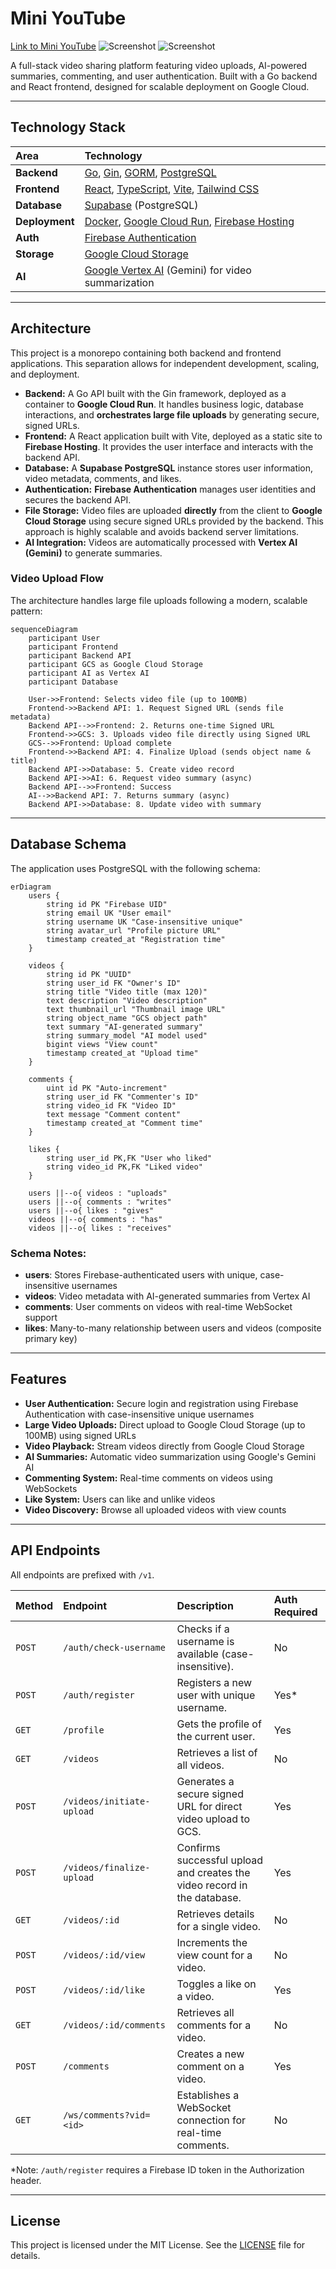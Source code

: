 # Mini YouTube

[Link to Mini YouTube](https://wesleys-yt.web.app/)
![Screenshot](https://i.imgur.com/31W36lL.png)
![Screenshot](https://i.imgur.com/0ksz4jV.png)

A full-stack video sharing platform featuring video uploads, AI-powered summaries, commenting, and user authentication. Built with a Go backend and React frontend, designed for scalable deployment on Google Cloud.

---

## Technology Stack

| Area      | Technology                                                                                             |
| :-------- | :----------------------------------------------------------------------------------------------------- |
| **Backend** | [Go](https://golang.org/), [Gin](https://gin-gonic.com/), [GORM](https://gorm.io/), [PostgreSQL](https://www.postgresql.org/) |
| **Frontend**| [React](https://reactjs.org/), [TypeScript](https://www.typescriptlang.org/), [Vite](https://vitejs.dev/), [Tailwind CSS](https://tailwindcss.com/) |
| **Database**| [Supabase](https://supabase.io/) (PostgreSQL)                                                          |
| **Deployment**| [Docker](https://www.docker.com/), [Google Cloud Run](https://cloud.google.com/run), [Firebase Hosting](https://firebase.google.com/docs/hosting) |
| **Auth**    | [Firebase Authentication](https://firebase.google.com/docs/auth)                                       |
| **Storage** | [Google Cloud Storage](https://cloud.google.com/storage)                                               |
| **AI**      | [Google Vertex AI](https://cloud.google.com/vertex-ai) (Gemini) for video summarization              |

---

## Architecture

This project is a monorepo containing both backend and frontend applications. This separation allows for independent development, scaling, and deployment.

-   **Backend:** A Go API built with the Gin framework, deployed as a container to **Google Cloud Run**. It handles business logic, database interactions, and **orchestrates large file uploads** by generating secure, signed URLs.
-   **Frontend:** A React application built with Vite, deployed as a static site to **Firebase Hosting**. It provides the user interface and interacts with the backend API.
-   **Database:** A **Supabase PostgreSQL** instance stores user information, video metadata, comments, and likes.
-   **Authentication:** **Firebase Authentication** manages user identities and secures the backend API.
-   **File Storage:** Video files are uploaded **directly** from the client to **Google Cloud Storage** using secure signed URLs provided by the backend. This approach is highly scalable and avoids backend server limitations.
-   **AI Integration:** Videos are automatically processed with **Vertex AI (Gemini)** to generate summaries.

### Video Upload Flow

The architecture handles large file uploads following a modern, scalable pattern:

```mermaid
sequenceDiagram
    participant User
    participant Frontend
    participant Backend API
    participant GCS as Google Cloud Storage
    participant AI as Vertex AI
    participant Database

    User->>Frontend: Selects video file (up to 100MB)
    Frontend->>Backend API: 1. Request Signed URL (sends file metadata)
    Backend API-->>Frontend: 2. Returns one-time Signed URL
    Frontend->>GCS: 3. Uploads video file directly using Signed URL
    GCS-->>Frontend: Upload complete
    Frontend->>Backend API: 4. Finalize Upload (sends object name & title)
    Backend API->>Database: 5. Create video record
    Backend API->>AI: 6. Request video summary (async)
    Backend API-->>Frontend: Success
    AI-->>Backend API: 7. Returns summary (async)
    Backend API->>Database: 8. Update video with summary
```

---

## Database Schema

The application uses PostgreSQL with the following schema:

```mermaid
erDiagram
    users {
        string id PK "Firebase UID"
        string email UK "User email"
        string username UK "Case-insensitive unique"
        string avatar_url "Profile picture URL"
        timestamp created_at "Registration time"
    }
    
    videos {
        string id PK "UUID"
        string user_id FK "Owner's ID"
        string title "Video title (max 120)"
        text description "Video description"
        text thumbnail_url "Thumbnail image URL"
        string object_name "GCS object path"
        text summary "AI-generated summary"
        string summary_model "AI model used"
        bigint views "View count"
        timestamp created_at "Upload time"
    }
    
    comments {
        uint id PK "Auto-increment"
        string user_id FK "Commenter's ID"
        string video_id FK "Video ID"
        text message "Comment content"
        timestamp created_at "Comment time"
    }
    
    likes {
        string user_id PK,FK "User who liked"
        string video_id PK,FK "Liked video"
    }
    
    users ||--o{ videos : "uploads"
    users ||--o{ comments : "writes"
    users ||--o{ likes : "gives"
    videos ||--o{ comments : "has"
    videos ||--o{ likes : "receives"
```

### Schema Notes:
- **users**: Stores Firebase-authenticated users with unique, case-insensitive usernames
- **videos**: Video metadata with AI-generated summaries from Vertex AI
- **comments**: User comments on videos with real-time WebSocket support
- **likes**: Many-to-many relationship between users and videos (composite primary key)

---

## Features

-   **User Authentication:** Secure login and registration using Firebase Authentication with case-insensitive unique usernames
-   **Large Video Uploads:** Direct upload to Google Cloud Storage (up to 100MB) using signed URLs
-   **Video Playback:** Stream videos directly from Google Cloud Storage
-   **AI Summaries:** Automatic video summarization using Google's Gemini AI
-   **Commenting System:** Real-time comments on videos using WebSockets
-   **Like System:** Users can like and unlike videos
-   **Video Discovery:** Browse all uploaded videos with view counts

---

## API Endpoints

All endpoints are prefixed with `/v1`.

| Method | Endpoint                       | Description                                                              | Auth Required |
| :----- | :----------------------------- | :----------------------------------------------------------------------- | :------------ |
| `POST` | `/auth/check-username`         | Checks if a username is available (case-insensitive).                    | No            |
| `POST` | `/auth/register`               | Registers a new user with unique username.                               | Yes*          |
| `GET`  | `/profile`                     | Gets the profile of the current user.                                    | Yes           |
| `GET`  | `/videos`                      | Retrieves a list of all videos.                                          | No            |
| `POST` | `/videos/initiate-upload`      | Generates a secure signed URL for direct video upload to GCS.            | Yes           |
| `POST` | `/videos/finalize-upload`      | Confirms successful upload and creates the video record in the database. | Yes           |
| `GET`  | `/videos/:id`                  | Retrieves details for a single video.                                    | No            |
| `POST` | `/videos/:id/view`             | Increments the view count for a video.                                   | No            |
| `POST` | `/videos/:id/like`             | Toggles a like on a video.                                               | Yes           |
| `GET`  | `/videos/:id/comments`         | Retrieves all comments for a video.                                      | No            |
| `POST` | `/comments`                    | Creates a new comment on a video.                                        | Yes           |
| `GET`  | `/ws/comments?vid=<id>`        | Establishes a WebSocket connection for real-time comments.               | No            |

*Note: `/auth/register` requires a Firebase ID token in the Authorization header.

---

## License

This project is licensed under the MIT License. See the [LICENSE](LICENSE) file for details.